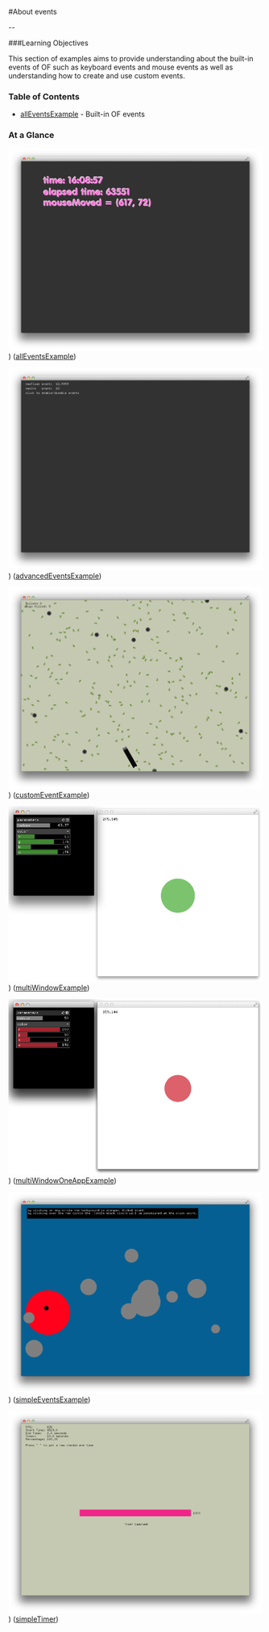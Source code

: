 #About events

--

###Learning Objectives

This section of examples aims to provide understanding about the built-in events of OF such as keyboard events and mouse events as well as understanding how to create and use custom events.


### Table of Contents

* [allEventsExample](allEventsExample/) - Built-in OF events


### At a Glance

![Screenshot of allEventsExample](allEventsExample/allEventsExample.png))
([allEventsExample](allEventsExample/))

![Screenshot of advancedEventsExample](advancedEventsExample/advancedEventsExample.png))
([advancedEventsExample](advancedEventsExample/))

![Screenshot of customEventExample](customEventExample/customEventExample.png))
([customEventExample](customEventExample/))

![Screenshot of multiWindowExample](multiWindowExample/multiWindowExample.png))
([multiWindowExample](multiWindowExample/))

![Screenshot of multiWindowOneAppExample](multiWindowOneAppExample/multiWindowOneAppExample.png))
([multiWindowOneAppExample](multiWindowOneAppExample/))

![Screenshot of simpleEventsExample](simpleEventsExample/simpleEventsExample.png))
([simpleEventsExample](simpleEventsExample/))

![Screenshot of simpleTimer](simpleTimer/simpleTimer.png))
([simpleTimer](simpleTimer/))

